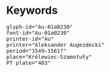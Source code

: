 # Keywords
<pre>
glyph-id="Au-01a0230"
font-id="Au-01a0230"
printer-id="Au"
printer="Aleksander Augezdecki"
period="1549–1561?"
place="Królewiec-Szamotuły"
PT plate="403"
</pre>
